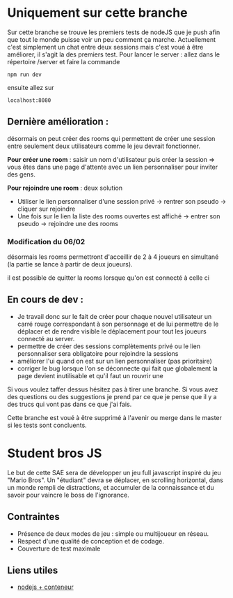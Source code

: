 # Uniquement sur cette branche 

Sur cette branche se trouve les premiers tests de nodeJS que je push afin que tout le monde puisse voir un peu comment ça marche. Actuellement c'est simplement un chat entre deux sessions mais c'est voué à être améliorer, il s'agit la des premiers test. Pour lancer le server : allez dans le répertoire /server et faire la commande

`npm run dev`

ensuite allez sur

`localhost:8080`

## Dernière amélioration : 

désormais on peut créer des rooms qui permettent de créer une session entre seulement deux utilisateurs comme le jeu devrait fonctionner.

**Pour créer une room** : saisir un nom d'utilisateur puis créer la session => vous êtes dans une page d'attente avec un lien personnaliser pour inviter des gens.

**Pour rejoindre une room** : deux solution
- Utiliser le lien personnaliser d'une session privé -> rentrer son pseudo -> cliquer sur rejoindre
- Une fois sur le lien la liste des rooms ouvertes est affiché -> entrer son pseudo -> rejoindre une des rooms

### Modification du 06/02

désormais les rooms permettront d'acceillir de 2 à 4 joueurs en simultané (la partie se lance à partir de deux joueurs).

il est possible de quitter la rooms lorsque qu'on est connecté à celle ci


## En cours de dev :

- Je travail donc sur le fait de créer pour chaque nouvel utilisateur un carré rouge correspondant à son personnage et de lui permettre de le déplacer et de rendre visible le déplacement pour tout les joueurs connecté au server.
- permettre de créer des sessions complètements privé ou le lien personnaliser sera obligatoire pour rejoindre la sessions
- améliorer l'ui quand on est sur un lien personnaliser (pas prioritaire)
- corriger le bug lorsque l'on se déconnecte qui fait que globalement la page devient inutilisable et qu'il faut un rouvrir une

Si vous voulez taffer dessus hésitez pas à tirer une branche. Si vous avez des questions ou des suggestions je prend par ce que je pense que il y a des trucs qui vont pas dans ce que j'ai fais.

Cette branche est voué à être supprimé à l'avenir ou merge dans le master si les tests sont concluents.

# Student bros JS

Le but de cette SAE sera de développer un jeu full javascript inspiré du jeu "Mario Bros". Un "étudiant" devra se déplacer, en scrolling horizontal, dans un monde rempli de distractions, et accumuler de la connaissance et du savoir pour vaincre le boss de l'ignorance.

## Contraintes
- Présence de deux modes de jeu : simple ou multijoueur en réseau.
- Respect d'une qualité de conception et de codage.
- Couverture de test maximale




## Liens utiles

- [nodejs + conteneur](https://nodejs.org/fr/docs/guides/nodejs-docker-webapp/)

